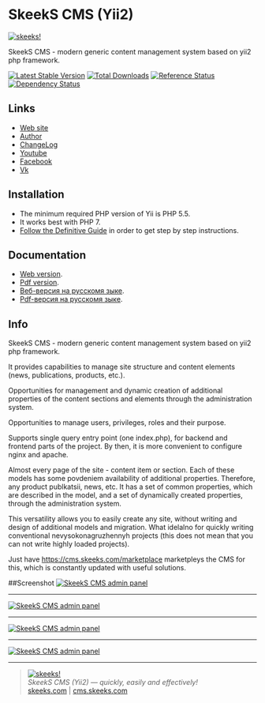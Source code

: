 SkeekS CMS (Yii2)
================

[![skeeks!](https://cms.skeeks.com/uploads/all/35/fd/33/35fd33aa306823dbaf53a0142d43b3fa.png)](https://cms.skeeks.com)  

SkeekS CMS - modern generic content management system based on yii2 php framework.

[![Latest Stable Version](https://poser.pugx.org/skeeks/cms/v/stable.png)](https://packagist.org/packages/skeeks/cms)
[![Total Downloads](https://poser.pugx.org/skeeks/cms/downloads.png)](https://packagist.org/packages/skeeks/cms)
[![Reference Status](https://www.versioneye.com/php/skeeks:cms/reference_badge.svg)](https://www.versioneye.com/php/skeeks:cms/references)
[![Dependency Status](https://www.versioneye.com/php/skeeks:cms/dev-master/badge.png)](https://www.versioneye.com/php/skeeks:cms/dev-master)


Links
-----

* [Web site](https://cms.skeeks.com)
* [Author](https://skeeks.com)
* [ChangeLog](https://github.com/skeeks-cms/cms/blob/master/CHANGELOG.md)
* [Youtube](https://www.youtube.com/channel/UC26fcOT8EK0Rr80WSM44mEA)
* [Facebook](https://www.facebook.com/skeekscom)
* [Vk](https://vk.com/skeeks_com)

Installation
------------

- The minimum required PHP version of Yii is PHP 5.5.
- It works best with PHP 7.
- [Follow the Definitive Guide](https://docs.cms.skeeks.com/en/latest/overview.html#installation)
in order to get step by step instructions.


Documentation
-------------

- [Web version](https://docs.cms.skeeks.com/en/latest/).
- [Pdf version](https://media.readthedocs.org/pdf/skeeks-cms/latest/skeeks-cms.pdf).
- [Веб-версия на русскомя зыке](https://docs.cms.skeeks.com/ru/latest/).
- [Pdf-версия на русскомя зыке](https://media.readthedocs.org/pdf/skeeks-cms-ru/latest/skeeks-cms-ru.pdf).

Info
----

SkeekS CMS - modern generic content management system based on yii2 php framework.

It provides capabilities to manage site structure and content elements (news, publications, products, etc.).

Opportunities for management and dynamic creation of additional properties of the content sections and elements through the administration system.

Opportunities to manage users, privileges, roles and their purpose.

Supports single query entry point (one index.php), for backend and frontend parts of the project. By then, it is more convenient to configure nginx and apache.

Almost every page of the site - content item or section. Each of these models has some povdeniem availability of additional properties. Therefore, any product publkatsii, news, etc. It has a set of common properties, which are described in the model, and a set of dynamically created properties, through the administration system.

This versatility allows you to easily create any site, without writing and design of additional models and migration. What idelalno for quickly writing conventional nevysokonagruzhennyh projects (this does not mean that you can not write highly loaded projects).

Just have https://cms.skeeks.com/marketplace marketpleys the CMS for this, which is constantly updated with useful solutions.


##Screenshot
[![SkeekS CMS admin panel](https://cms.skeeks.com/uploads/all/7a/72/a6/7a72a6bad8c89b27c09231a90b41f75e.png)](https://cms.skeeks.com/uploads/all/7a/72/a6/7a72a6bad8c89b27c09231a90b41f75e.png)
___
[![SkeekS CMS admin panel](https://cms.skeeks.com/uploads/all/4d/d7/38/4dd7380094d34a062a66d81c65c90be2.png)](https://cms.skeeks.com/uploads/all/4d/d7/38/4dd7380094d34a062a66d81c65c90be2.png)
___
[![SkeekS CMS admin panel](https://cms.skeeks.com/uploads/all/93/1b/7d/931b7d207ca2d0ea41ddf45193fea218.png)](https://cms.skeeks.com/uploads/all/93/1b/7d/931b7d207ca2d0ea41ddf45193fea218.png)

___
[![SkeekS CMS admin panel](https://cms.skeeks.com/uploads/all/35/b4/b6/35b4b6e7c1edf46b320002d61ffad411.png)](https://cms.skeeks.com/uploads/all/35/b4/b6/35b4b6e7c1edf46b320002d61ffad411.png)


___

> [![skeeks!](https://skeeks.com/img/logo/logo-no-title-80px.png)](https://skeeks.com)  
<i>SkeekS CMS (Yii2) — quickly, easily and effectively!</i>  
[skeeks.com](https://skeeks.com) | [cms.skeeks.com](https://cms.skeeks.com)

